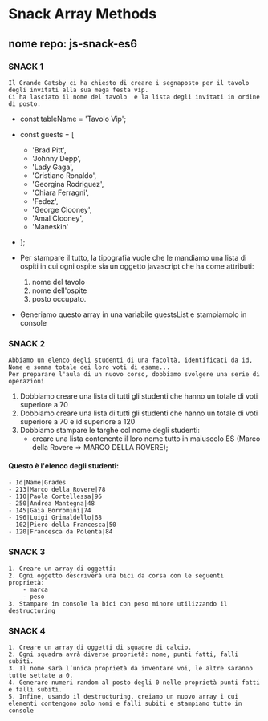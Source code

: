 # Snack Array Methods
## nome repo: js-snack-es6
### SNACK 1
    Il Grande Gatsby ci ha chiesto di creare i segnaposto per il tavolo degli invitati alla sua mega festa vip.
    Ci ha lasciato il nome del tavolo  e la lista degli invitati in ordine di posto.
- const tableName = 'Tavolo Vip';

- const guests = [
  - 'Brad Pitt',
  - 'Johnny Depp',
  - 'Lady Gaga',
  - 'Cristiano Ronaldo',
  - 'Georgina Rodriguez',
  - 'Chiara Ferragni',
  - 'Fedez',
  - 'George Clooney',
  - 'Amal Clooney',
  - 'Maneskin'
- ];
- Per stampare il tutto,  la tipografia  vuole che le mandiamo una lista di ospiti in cui ogni ospite sia un oggetto javascript che ha come attributi: 
    1. nome del tavolo
    2. nome dell'ospite 
    3. posto occupato.
- Generiamo questo array in una variabile guestsList e stampiamolo in console
### SNACK 2
    Abbiamo un elenco degli studenti di una facoltà, identificati da id, Nome e somma totale dei loro voti di esame...
    Per preparare l'aula di un nuovo corso, dobbiamo svolgere una serie di operazioni
1. Dobbiamo creare una lista di tutti gli studenti che hanno un totale di voti superiore a 70
2. Dobbiamo creare una lista di tutti gli studenti che hanno un totale di voti superiore a 70 e id superiore a 120
3. Dobbiamo stampare le targhe col nome degli studenti: 
    - creare una lista contenente il loro nome tutto in maiuscolo ES (Marco della Rovere => MARCO DELLA ROVERE);

#### Questo è l'elenco degli studenti:
    - Id|Name|Grades
    - 213|Marco della Rovere|78
    - 110|Paola Cortellessa|96
    - 250|Andrea Mantegna|48
    - 145|Gaia Borromini|74
    - 196|Luigi Grimaldello|68
    - 102|Piero della Francesca|50
    - 120|Francesca da Polenta|84

### SNACK 3
    1. Creare un array di oggetti:
    2. Ogni oggetto descriverà una bici da corsa con le seguenti proprietà: 
        - marca
        - peso
    3. Stampare in console la bici con peso minore utilizzando il destructuring
    
### SNACK 4
    1. Creare un array di oggetti di squadre di calcio.
    2. Ogni squadra avrà diverse proprietà: nome, punti fatti, falli subiti.
    3. Il nome sarà l’unica proprietà da inventare voi, le altre saranno tutte settate a 0.
    4. Generare numeri random al posto degli 0 nelle proprietà punti fatti e falli subiti.
    5. Infine, usando il destructuring, creiamo un nuovo array i cui elementi contengono solo nomi e falli subiti e stampiamo tutto in console
